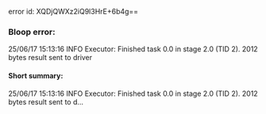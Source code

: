 error id: XQDjQWXz2iQ9l3HrE+6b4g==
### Bloop error:

25/06/17 15:13:16 INFO Executor: Finished task 0.0 in stage 2.0 (TID 2). 2012 bytes result sent to driver
#### Short summary: 

25/06/17 15:13:16 INFO Executor: Finished task 0.0 in stage 2.0 (TID 2). 2012 bytes result sent to d...